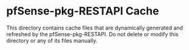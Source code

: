 # pfSense-pkg-RESTAPI Cache

This directory contains cache files that are dynamically generated and refreshed by the pfSense-pkg-RESTAPI. Do not
delete or modify this directory or any of its files manually.
